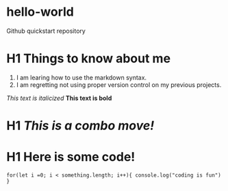 # hello-world
Github quickstart repository

# H1 Things to know about me
1. I am learing how to use the markdown syntax.
2. I am regretting not using proper version control on my previous projects.


*This text is italicized*
**This text is bold**
# H1 *This is a combo move!*

 # H1 Here is some code!
`for(let i =0; i < something.length; i++){
 console.log("coding is fun") } `

